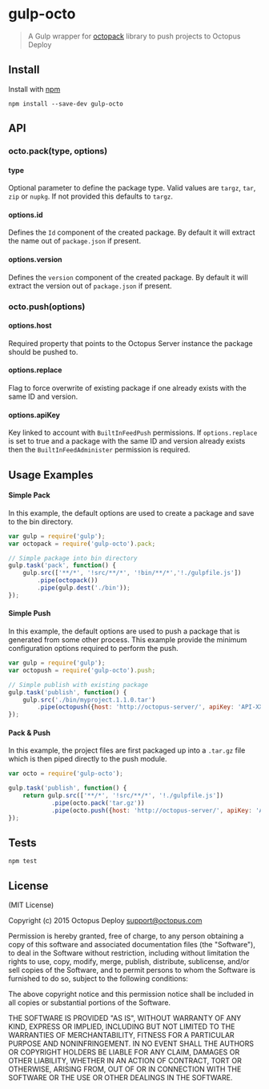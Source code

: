 # gulp-octo

> A Gulp wrapper for [octopack](https://github.com/OctopusDeploy/octojs) library to push projects to Octopus Deploy

## Install

Install with [npm](https://npmjs.org/package/gulp-octo)

```shell
npm install --save-dev gulp-octo
```

## API

### octo.pack(type, options)

#### type
Optional parameter to define the package type. Valid values are `targz`, `tar`, `zip` or `nupkg`. If not provided this defaults to `targz`.

#### options.id
Defines the `Id` component of the created package. By default it will extract the name out of `package.json` if present.

#### options.version
Defines the `version` component of the created package. By default it will extract the version out of `package.json` if present.

### octo.push(options)

#### options.host
Required property that points to the Octopus Server instance the package should be pushed to.

#### options.replace
Flag to force overwrite of existing package if one already exists with the same ID and version.

#### options.apiKey
Key linked to account with `BuiltInFeedPush` permissions. 
If `options.replace` is set to true and a package with the same ID and version already exists then the `BuiltInFeedAdminister` permission is required.


## Usage Examples

#### Simple Pack
In this example, the default options are used to create a package and save to the bin directory.
```js
var gulp = require('gulp');
var octopack = require('gulp-octo').pack;

// Simple package into bin directory
gulp.task('pack', function() {
    gulp.src(['**/*', '!src/**/*', '!bin/**/*','!./gulpfile.js'])
        .pipe(octopack())
		.pipe(gulp.dest('./bin'));
});
```

#### Simple Push
In this example, the default options are used to push a package that is generated from some other process. This example provide the minimum configuration options required to perform the push. 

```js
var gulp = require('gulp');
var octopush = require('gulp-octo').push;

// Simple publish with existing package
gulp.task('publish', function() {
    gulp.src('./bin/myproject.1.1.0.tar')
        .pipe(octopush({host: 'http://octopus-server/', apiKey: 'API-XXXXXXXXX'});
});
```

#### Pack & Push
In this example, the project files are first packaged up into a `.tar.gz` file which is then piped directly to the push module. 

```js
var octo = require('gulp-octo');

gulp.task('publish', function() {
	return gulp.src(['**/*', '!src/**/*', '!./gulpfile.js'])
			.pipe(octo.pack('tar.gz'))
			.pipe(octo.push({host: 'http://octopus-server/', apiKey: 'API-XXXXXXXXX'});
});
```


## Tests
```
npm test
```

## License

(MIT License)

Copyright (c) 2015 Octopus Deploy support@octopus.com

Permission is hereby granted, free of charge, to any person obtaining a copy of this software and associated documentation files (the "Software"), to deal in the Software without restriction, including without limitation the rights to use, copy, modify, merge, publish, distribute, sublicense, and/or sell copies of the Software, and to permit persons to whom the Software is furnished to do so, subject to the following conditions:

The above copyright notice and this permission notice shall be included in all copies or substantial portions of the Software.

THE SOFTWARE IS PROVIDED "AS IS", WITHOUT WARRANTY OF ANY KIND, EXPRESS OR IMPLIED, INCLUDING BUT NOT LIMITED TO THE WARRANTIES OF MERCHANTABILITY, FITNESS FOR A PARTICULAR PURPOSE AND NONINFRINGEMENT. IN NO EVENT SHALL THE AUTHORS OR COPYRIGHT HOLDERS BE LIABLE FOR ANY CLAIM, DAMAGES OR OTHER LIABILITY, WHETHER IN AN ACTION OF CONTRACT, TORT OR OTHERWISE, ARISING FROM, OUT OF OR IN CONNECTION WITH THE SOFTWARE OR THE USE OR OTHER DEALINGS IN THE SOFTWARE.

